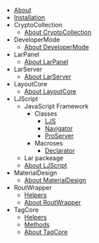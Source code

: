 * [About](/About_LAR.md)
 * [Installation](/Install.md)
 * CryptoCollection
	 * [About CryptoCollection](/CryptoCollection/About_CryptoCollection.md)
 * DeveloperMode
	 * [About DeveloperMode](/DeveloperMode/About_DeveloperMode.md)
 * LarPanel
	 * [About LarPanel](/LarPanel/About_LarPanel.md)
 * LarServer
	 * [About LarServer](/LarServer/About_LarServer.md)
 * LayoutCore
	 * [About LayoutCore](/LayoutCore/About_LayoutCore.md)
 * LJScript
	 * JavaScript Framework
		 * Classes
			 * [LJS](/LJScript/JavaScript_Framework/Classes/LJS.md)
			 * [Navigator](/LJScript/JavaScript_Framework/Classes/Navigator.md)
			 * [ProServer](/LJScript/JavaScript_Framework/Classes/ProServer.md)
		 * Macroses
			 * [Declarator](/LJScript/JavaScript_Framework/Macroses/Declarator.md)
	 * Lar packeage
	 * [About LJScript](/LJScript/About_LJScript.md)
 * MaterialDesign
	 * [About MaterialDesign](/MaterialDesign/About_MaterialDesign.md)
 * RoutWrapper
	 * [Helpers](RoutWrapper/Helpers.md)
	 * [About RoutWrapper](/RoutWrapper/About_RoutWrapper.md)
 * TagCore
	 * [Helpers](/TagCore/Helpers.md)
	 * [Methods](/TagCore/Methods.md)
	 * [About TagCore](/TagCore/About_TagCore.md)

